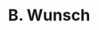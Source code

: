 ---
layout: page
title: B. Wunsch
description: Postdoc
img: 
redirect: 
importance: 1
category: former postdocs
---